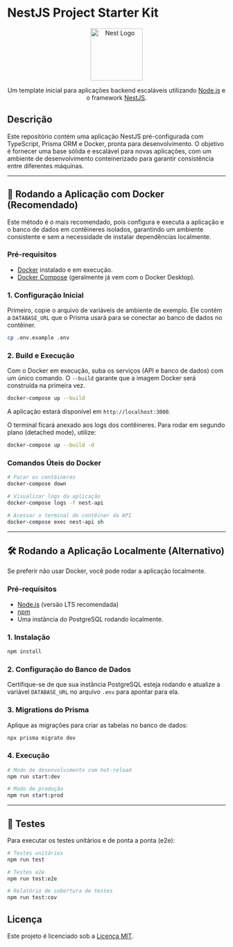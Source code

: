 # NestJS Project Starter Kit

<p align="center">
  <a href="http://nestjs.com/" target="blank"><img src="https://nestjs.com/img/logo-small.svg" width="120" alt="Nest Logo" /></a>
</p>

<p align="center">
  Um template inicial para aplicações backend escaláveis utilizando <a href="http://nodejs.org" target="_blank">Node.js</a> e o framework <a href="https://github.com/nestjs/nest">NestJS</a>.
</p>

## Descrição

Este repositório contém uma aplicação NestJS pré-configurada com TypeScript, Prisma ORM e Docker, pronta para desenvolvimento. O objetivo é fornecer uma base sólida e escalável para novas aplicações, com um ambiente de desenvolvimento conteinerizado para garantir consistência entre diferentes máquinas.

---

## 🚀 Rodando a Aplicação com Docker (Recomendado)

Este método é o mais recomendado, pois configura e executa a aplicação e o banco de dados em contêineres isolados, garantindo um ambiente consistente e sem a necessidade de instalar dependências localmente.

### Pré-requisitos

-   [Docker](https://www.docker.com/get-started) instalado e em execução.
-   [Docker Compose](https://docs.docker.com/compose/install/) (geralmente já vem com o Docker Desktop).

### 1. Configuração Inicial

Primeiro, copie o arquivo de variáveis de ambiente de exemplo. Ele contém a `DATABASE_URL` que o Prisma usará para se conectar ao banco de dados no contêiner.

```bash
cp .env.example .env
```

### 2. Build e Execução

Com o Docker em execução, suba os serviços (API e banco de dados) com um único comando. O `--build` garante que a imagem Docker será construída na primeira vez.

```bash
docker-compose up --build
```

A aplicação estará disponível em `http://localhost:3000`.

O terminal ficará anexado aos logs dos contêineres. Para rodar em segundo plano (detached mode), utilize:

```bash
docker-compose up --build -d
```

### Comandos Úteis do Docker

```bash
# Parar os contêineres
docker-compose down

# Visualizar logs da aplicação
docker-compose logs -f nest-api

# Acessar o terminal do contêiner da API
docker-compose exec nest-api sh
```

---

## 🛠️ Rodando a Aplicação Localmente (Alternativo)

Se preferir não usar Docker, você pode rodar a aplicação localmente.

### Pré-requisitos

-   [Node.js](https://nodejs.org/) (versão LTS recomendada)
-   [npm](https://www.npmjs.com/)
-   Uma instância do PostgreSQL rodando localmente.

### 1. Instalação

```bash
npm install
```

### 2. Configuração do Banco de Dados

Certifique-se de que sua instância PostgreSQL esteja rodando e atualize a variável `DATABASE_URL` no arquivo `.env` para apontar para ela.

### 3. Migrations do Prisma

Aplique as migrações para criar as tabelas no banco de dados:

```bash
npx prisma migrate dev
```

### 4. Execução

```bash
# Modo de desenvolvimento com hot-reload
npm run start:dev

# Modo de produção
npm run start:prod
```

---

## 🧪 Testes

Para executar os testes unitários e de ponta a ponta (e2e):

```bash
# Testes unitários
npm run test

# Testes e2e
npm run test:e2e

# Relatório de cobertura de testes
npm run test:cov
```

## Licença

Este projeto é licenciado sob a [Licença MIT](https://github.com/nestjs/nest/blob/master/LICENSE).